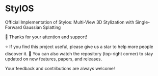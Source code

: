 # StylOS
Official Implementation of Stylos: Multi-View 3D Stylization with Single-Forward Gaussian Splatting

👋 Thanks for your attention and support!

⭐ If you find this project useful, please give us a star to help more people discover it.
👀 You can also watch the repository (top-right corner) to stay updated on new features, papers, and releases.

Your feedback and contributions are always welcome!
